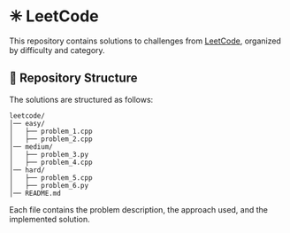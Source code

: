 # ✳ LeetCode

This repository contains solutions to challenges from [LeetCode](https://leetcode.com/), organized by difficulty and category.

## 📌 Repository Structure

The solutions are structured as follows:
```
leetcode/
│── easy/
│   ├── problem_1.cpp
│   ├── problem_2.cpp
│── medium/
│   ├── problem_3.py
│   ├── problem_4.cpp
│── hard/
│   ├── problem_5.cpp
│   ├── problem_6.py
│── README.md
```
Each file contains the problem description, the approach used, and the implemented solution.
